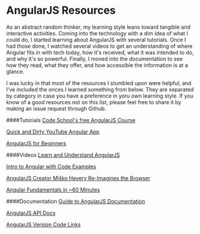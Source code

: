 # AngularJS Resources

As an abstract random thinker, my learning style leans toward tangible and interactive activities. Coming into the technology with a dim idea of what I could do, I started learning about AngularJS with several tutorials. Once I had those done, I watched several videos to get an understanding of where Angular fits in with tech today, how it's received, what it was intended to do, and why it's so powerful. Finally, I moved into the documentation to see how they read, what they offer, and how accessible the information is at a glance.

I was lucky in that most of the resources I stumbled upon were helpful, and I've included the onces I learned something from below. They are separated by category in case you have a preference in yoru own learning style. If you know of a good resources not on this list, please feel free to share it by making an issue request through Github.

####Tutorials
[Code School's free AngularJS Course](https://www.codeschool.com/courses/shaping-up-with-angular-js)

[Quick and Dirty YouTube Angular App](https://www.youtube.com/watch?v=FSOiVprDdj0)

[AngularJS for Beginners](http://medialoot.com/blog/angularjs-for-absolute-beginners/)

####Videos
[Learn and Understand AngularJS](https://www.youtube.com/watch?v=ejBkOjEG6F0)

[Intro to Angular with Code Examples](https://www.youtube.com/watch?v=TRrL5j3MIvo)

[AngularJS Creator Miško Hevery Re-Imagines the Browser](https://www.youtube.com/watch?v=ersEb9vTX3Y)

[Angular Fundamentals in ~60 Minutes](https://www.youtube.com/watch?v=i9MHigUZKEM)

####Documentation
[Guide to AngularJS Documentation](https://docs.angularjs.org/guide)

[AngularJS API Docs](https://docs.angularjs.org/api)

[AngularJS Version Code Links](https://code.angularjs.org/)